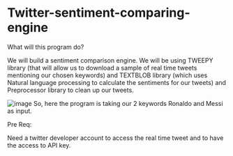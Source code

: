 # Twitter-sentiment-comparing-engine

What will this program do?
  
  We will build a sentiment comparison engine. We will be using TWEEPY library (that will allow us to download a sample of real time tweets mentioning our chosen keywords) and TEXTBLOB library (which uses Natural language processing to calculate the sentiments for our tweets) and Preprocessor library to clean up our tweets.
  
  ![image](https://user-images.githubusercontent.com/25468604/144559653-22c89846-fc74-4037-b501-918475c4956f.png)
So, here the program is taking our 2 keywords Ronaldo and Messi as input.

Pre Req:
  
  Need a twitter developer account to access the real time tweet and to have the access to API key.
